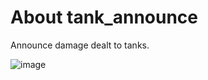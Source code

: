 # About tank_announce
Announce damage dealt to tanks.

![image](https://github.com/user-attachments/assets/b6a2a2aa-12dd-43d5-8b5e-7a080f398e57)
